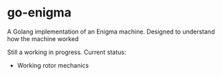 # go-enigma
A Golang implementation of an Enigma machine. Designed to understand how the machine worked

Still a working in progress. Current status: 

- Working rotor mechanics

